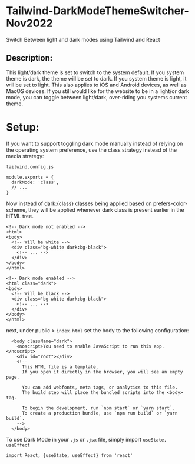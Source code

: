 # Tailwind-DarkModeThemeSwitcher-Nov2022
Switch Between light and dark modes using Tailwind and React

## Description:
This light/dark theme is set to switch to the system default. If you system theme is dark, the theme will be set to dark. If you system theme is light, it will be set to light. This also applies to iOS and Android devices, as well as MacOS devices. If you still would like for the website to be in a light/or dark mode, you can toggle between light/dark, over-riding you systems current theme.

# Setup:

If you want to support toggling dark mode manually instead of relying on the operating system preference, use the class strategy instead of the media strategy:

```tailwind.config.js```
```
module.exports = {
  darkMode: 'class',
  // ...
}
```
Now instead of dark:{class} classes being applied based on prefers-color-scheme, they will be applied whenever dark class is present earlier in the HTML tree.
```
<!-- Dark mode not enabled -->
<html>
<body>
  <!-- Will be white -->
  <div class="bg-white dark:bg-black">
    <!-- ... -->
  </div>
</body>
</html>

<!-- Dark mode enabled -->
<html class="dark">
<body>
  <!-- Will be black -->
  <div class="bg-white dark:bg-black">
    <!-- ... -->
  </div>
</body>
</html>
```
next, under public > ```index.html``` set the body to the following configuration:
```
  <body className="dark">
    <noscript>You need to enable JavaScript to run this app.</noscript>
    <div id="root"></div>
    <!--
      This HTML file is a template.
      If you open it directly in the browser, you will see an empty page.

      You can add webfonts, meta tags, or analytics to this file.
      The build step will place the bundled scripts into the <body> tag.

      To begin the development, run `npm start` or `yarn start`.
      To create a production bundle, use `npm run build` or `yarn build`.
    -->
  </body>
```
To use Dark Mode in your ```.js``` or ```.jsx``` file, simply import ```useState, useEffect```
```
import React, {useState, useEffect} from 'react'
```

